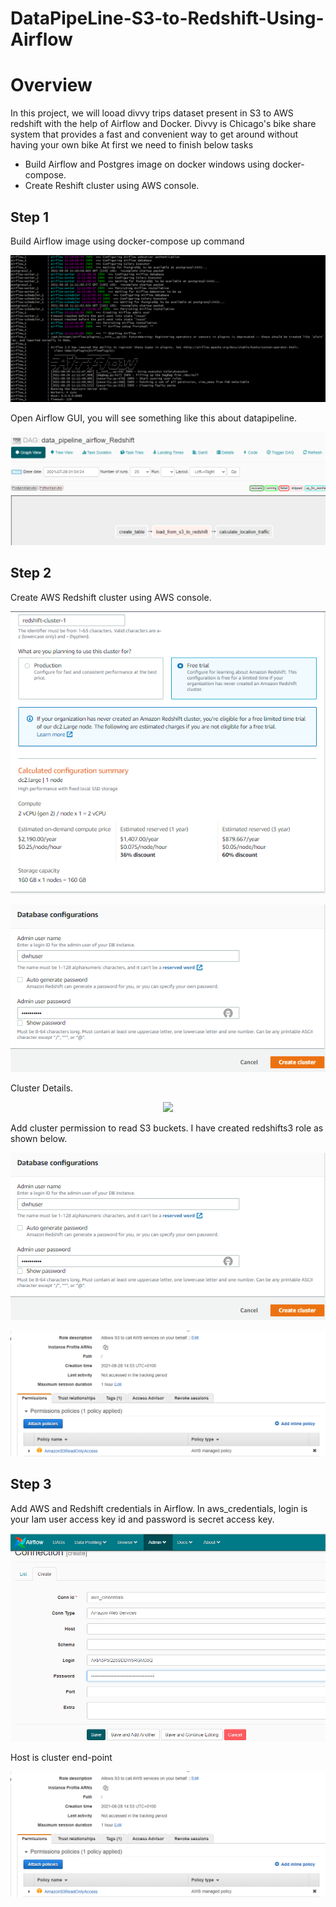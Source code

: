 # DataPipeLine-S3-to-Redshift-Using-Airflow

# Overview

In this project, we will looad divvy trips dataset present in S3 to AWS redshift with the help of Airflow and Docker. Divvy is Chicago's bike share system that provides a fast and convenient way to get around without having your own bike
At first we need to finish below tasks

- Build Airflow and Postgres image on docker windows using docker-compose.
- Create Reshift cluster using AWS console.

## Step 1

Build Airflow image using docker-compose up command

<p align="middle">
  <img src="images/airflow.PNG" />
  
Open Airflow GUI, you will see something like this about datapipeline.

<p align="middle">
  <img src="images/dag.PNG" />
  
## Step 2

Create AWS Redshift cluster using AWS console.
  
<p align="middle">
  <img src="images/cluster-creation-1.PNG" />
  
 <p align="middle">
  <img src="images/cluster-creation-2.PNG" />
   
 Cluster Details. 
 
 <p align="middle">
  <img src="images/cluster-details-1.PNG" />
 
  Add cluster permission to read S3 buckets. I have created redshifts3 role as shown below.
   
 <p align="middle">
  <img src="images/cluster-creation-2.PNG" />
   
  <p align="middle">
  <img src="images/create-role-s3.PNG" />
   
## Step 3

Add AWS and Redshift credentials in Airflow. In aws_credentials, login is your Iam user access key id and password is secret access key.
    
 <p align="middle">
  <img src="images/aws-credentials.PNG" />

 Host is cluster end-point
   
  <p align="middle">
  <img src="images/create-role-s3.PNG" />
    
